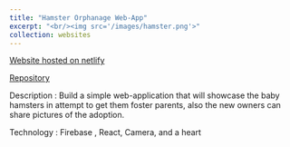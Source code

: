 ```yaml
---
title: "Hamster Orphanage Web-App"
excerpt: "<br/><img src='/images/hamster.png'>"
collection: websites
---
```


[Website hosted on netlify](https://hamster-orphanage.netlify.app/)

[Repository](https://github.com/yida-li/Hamster-Orphanage)

Description : Build a simple web-application that will showcase the baby hamsters in attempt to get them foster parents, also the new owners can share pictures of the adoption.

Technology : Firebase , React, Camera, and a heart